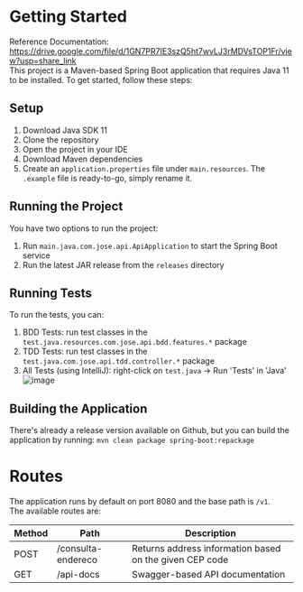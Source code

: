 # Getting Started
Reference Documentation: https://drive.google.com/file/d/1GN7PR7IE3szQ5ht7wvLJ3rMDVsTOP1Fr/view?usp=share_link  
This project is a Maven-based Spring Boot application that requires Java 11 to be installed. To get started, follow these steps:

## Setup
1. Download Java SDK 11
2. Clone the repository
3. Open the project in your IDE
4. Download Maven dependencies
5. Create an `application.properties` file under `main.resources`. The `.example` file is ready-to-go, simply rename it.

## Running the Project
You have two options to run the project:
1. Run `main.java.com.jose.api.ApiApplication` to start the Spring Boot service
2. Run the latest JAR release from the `releases` directory

## Running Tests
To run the tests, you can:
1. BDD Tests: run test classes in the `test.java.resources.com.jose.api.bdd.features.*` package
2. TDD Tests: run test classes in the `test.java.com.jose.api.tdd.controller.*` package
3. All Tests (using IntelliJ): right-click on `test.java` -> Run 'Tests' in 'Java'  
![image](https://user-images.githubusercontent.com/69054878/216898060-eb29c754-aaff-457a-a19a-93249f0033bd.png)

## Building the Application
There's already a release version available on Github, but you can build the application by running:
`mvn clean package spring-boot:repackage`  

# Routes
The application runs by default on port 8080 and the base path is `/v1`.  
The available routes are:

| Method | Path | Description |
| ------ | ---- | ----------- |
| POST   | /consulta-endereco | Returns address information based on the given CEP code |
| GET    | /api-docs | Swagger-based API documentation |
